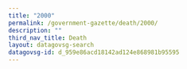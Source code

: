 ```yaml
---
title: "2000"
permalink: /government-gazette/death/2000/
description: ""
third_nav_title: Death
layout: datagovsg-search
datagovsg-id: d_959e86acd18142ad124e868981b95595
---
```

